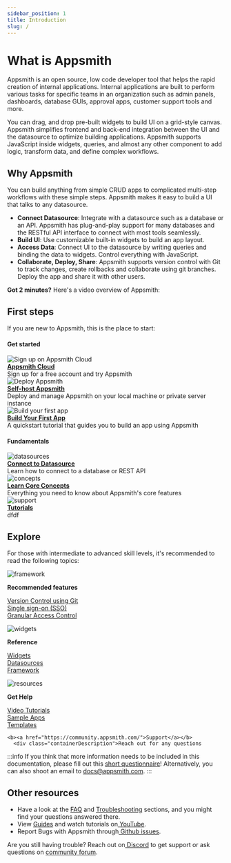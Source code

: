 ```yaml
---
sidebar_position: 1
title: Introduction
slug: /
---
```

# What is Appsmith

Appsmith is an open source, low code developer tool that helps the rapid creation of internal applications. Internal applications are built to perform various tasks for specific teams in an organization such as admin panels, dashboards, database GUIs, approval apps, customer support tools and more. 

You can drag, and drop pre-built widgets to build UI on a grid-style canvas. Appsmith simplifies frontend and back-end integration between the UI and the datasource to optimize building applications. Appsmith supports JavaScript inside widgets, queries, and almost any other component to add logic, transform data, and define complex workflows.


## Why Appsmith

You can build anything from simple CRUD apps to complicated multi-step workflows with these simple steps. Appsmith makes it easy to build a UI that talks to any datasource.

* **Connect Datasource**: Integrate with a datasource such as a database or an API. Appsmith has plug-and-play support for many databases and the RESTful API interface to connect with most tools seamlessly.
* **Build UI**: Use customizable built-in widgets to build an app layout.
* **Access Data**: Connect UI to the datasource by writing queries and binding the data to widgets. Control everything with JavaScript.
* **Collaborate, Deploy, Share**: Appsmith supports version control with Git to track changes, create rollbacks and collaborate using git branches. Deploy the app and share it with other users.

**Got 2 minutes?** Here's a video overview of Appsmith:
<figure>
<VideoEmbed host="youtube" videoId="Dxe_NzdGzL4" /> 
</figure>

## First steps

If you are new to Appsmith, this is the place to start:

#### Get started
<div class="containerGridSampleApp">
   <div class=" containerColumnSampleApp columnGrid column-one">
    <div class="containerCol">
         <img class="containerImage" src="/img/quickstart.png" alt="Sign up on Appsmith Cloud"/>
      </div> 
      <b><a href="https://app.appsmith.com/">Appsmith Cloud</a></b>
      <div class="containerDescription">Sign up for a free account and try Appsmith
      </div>
   </div>
   <div class=" containerColumnSampleApp columnGrid column-two">
      <div class="containerCol">
         <img class="containerImage" src="/img/hosting1-icon.png" alt="Deploy Appsmith"/>
      </div>
      <b><a href="/getting-started/setup">Self-host Appsmith</a></b>
      <div class="containerDescription">Deploy and manage Appsmith on your local machine or private server instance 
      </div>
   </div>  
    <div class=" containerColumnSampleApp columnGrid column-three">
      <div class="containerCol">
         <img class="containerImage" src="/img/build-app.png" alt="Build your first app"/>
      </div>
      <b><a href="/getting-started/setup">Build Your First App</a></b>
      <div class="containerDescription">A quickstart tutorial that guides you to build an app using Appsmith
      </div>
   </div>  
</div>

#### Fundamentals

<div class="containerGridSampleApp">
   <div class=" containerColumnSampleApp columnGrid column-one">
    <div class="containerCol">
         <img class="containerImage" src="/img/database-icon.png" alt="datasources"/>
      </div> 
      <b><a href="/getting-started/start-building">Connect to Datasource </a></b>
      <div class="containerDescription"> Learn how to connect to a database or REST API 
      </div>
   </div>

   <div class=" containerColumnSampleApp columnGrid column-two">
      <div class="containerCol">
         <img class="containerImage" src="/img/concepts.png" alt="concepts"/>
      </div>
      <b><a href="core-concepts/connecting-to-data-sources">Learn Core Concepts </a></b>
      <div class="containerDescription"> Everything you need to know about Appsmith's core features
      </div>
   </div>

   <div class="containerColumnSampleApp columnGrid column-three">
   <div class="containerCol">
         <img class="containerImage" src="/img/support.png" alt="support"/>
      </div>
      <b><a href="/learning-and-resources/tutorials">Tutorials</a></b>
      <div class="containerDescription">dfdf 
      </div>
   </div>
  
</div>

## Explore

For those with intermediate to advanced skill levels, it's recommended to read the following topics:

<div class="containerGridSampleApp">
   <div class=" containerColumnSampleApp columnGrid column-one">
    <div class="containerCol">
          <img class="containerImage" src="/img/framework-icon.png" alt="framework"/>
      </div> 
   <p><strong>Recommended features</strong></p><p><a href="core-concepts/building-ui/">Version Control using Git</a><br/><a href="core-concepts/data-access-and-binding/displaying-data-read/">Single sign-on (SSO)</a><br/><a href="reference/widgets/">Granular Access Control</a></p>
   </div>

   <div class="containerColumnSampleApp columnGrid column-two">
      <div class="containerCol">
   <img class="containerImage" src="/img/widget-icon.png" alt="widgets"/>
      </div> 
   <p><strong>Reference</strong></p><p><a href="/reference/widgets">Widgets<br/></a><a href="/reference/datasources">Datasources</a><br/><a href="/reference/appsmith-framework">Framework</a></p>
   </div>

   <div class=" containerColumnSampleApp columnGrid column-three">
  <div class="containerCol">
         <img class="containerImage" src="/img/resources-icon.png" alt="resources"/>
      </div> 
   <p><strong>Get Help</strong></p><p><a href="https://www.youtube.com/appsmith">Video Tutorials</a><br/><a href="learning-and-resources/sample-apps">Sample Apps</a><br/><a href="https://www.appsmith.com/templates">Templates</a><br/></p>
   </div>
  
</div>

    <b><a href="https://community.appsmith.com/">Support</a></b>
      <div class="containerDescription">Reach out for any questions 

:::info
If you think that more information needs to be included in this documentation, please fill out this [short questionnaire](https://e1fms9m33tg.typeform.com/to/fRiiqHPt)! Alternatively, you can also shoot an email to [docs@appsmith.com](mailto:docs@appsmith.com).
:::

## Other resources

* Have a look at the [FAQ](getting-started/faq) and [Troubleshooting](help-and-support/troubleshooting-guide/) sections, and you might find your questions answered there.
* View [Guides](learning-and-resources/how-to-guides/) and watch tutorials on[ YouTube](https://www.youtube.com/appsmith).
* Report Bugs with Appsmith through[ Github issues](https://github.com/appsmithorg/appsmith/issues).

Are you still having trouble? Reach out on[ Discord](https://discord.com/invite/rBTTVJp) to get support or ask questions on [community forum](https://community.appsmith.com).
